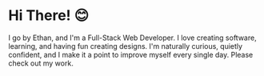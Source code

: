 # Hi There! 😊
I go by Ethan, and I'm a Full-Stack Web Developer. I love creating software, learning, and having fun creating designs. I'm naturally curious, quietly confident, and I make it a point to improve myself every single day.
Please check out my work.
